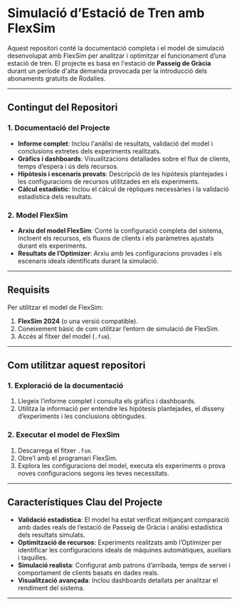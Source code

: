 # Simulació d’Estació de Tren amb FlexSim

Aquest repositori conté la documentació completa i el model de simulació desenvolupat amb FlexSim per analitzar i optimitzar el funcionament d’una estació de tren. El projecte es basa en l'estació de **Passeig de Gràcia** durant un període d'alta demanda provocada per la introducció dels abonaments gratuïts de Rodalies.

---

## **Contingut del Repositori**

### **1. Documentació del Projecte**
- **Informe complet**: Inclou l'anàlisi de resultats, validació del model i conclusions extretes dels experiments realitzats.
- **Gràfics i dashboards**: Visualitzacions detallades sobre el flux de clients, temps d’espera i ús dels recursos.
- **Hipòtesis i escenaris provats**: Descripció de les hipòtesis plantejades i les configuracions de recursos utilitzades en els experiments.
- **Càlcul estadístic**: Inclou el càlcul de rèpliques necessàries i la validació estadística dels resultats.

### **2. Model FlexSim**
- **Arxiu del model FlexSim**: Conté la configuració completa del sistema, incloent els recursos, els fluxos de clients i els paràmetres ajustats durant els experiments.
- **Resultats de l’Optimizer**: Arxiu amb les configuracions provades i els escenaris ideals identificats durant la simulació.

---

## **Requisits**
Per utilitzar el model de FlexSim:
1. **FlexSim 2024** (o una versió compatible).
2. Coneixement bàsic de com utilitzar l’entorn de simulació de FlexSim.
3. Accés al fitxer del model (`.fsm`).

---

## **Com utilitzar aquest repositori**

### **1. Exploració de la documentació**
1. Llegeix l’informe complet i consulta els gràfics i dashboards.
2. Utilitza la informació per entendre les hipòtesis plantejades, el disseny d’experiments i les conclusions obtingudes.

### **2. Executar el model de FlexSim**
1. Descarrega el fitxer `.fsm`.
2. Obre’l amb el programari FlexSim.
3. Explora les configuracions del model, executa els experiments o prova noves configuracions segons les teves necessitats.

---

## **Característiques Clau del Projecte**
- **Validació estadística**: El model ha estat verificat mitjançant comparació amb dades reals de l’estació de Passeig de Gràcia i anàlisi estadística dels resultats simulats.
- **Optimització de recursos**: Experiments realitzats amb l’Optimizer per identificar les configuracions ideals de màquines automàtiques, auxiliars i taquilles.
- **Simulació realista**: Configurat amb patrons d’arribada, temps de servei i comportament de clients basats en dades reals.
- **Visualització avançada**: Inclou dashboards detallats per analitzar el rendiment del sistema.


---
